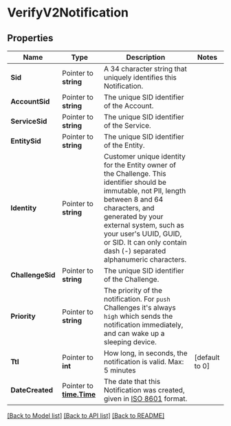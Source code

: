 # VerifyV2Notification

## Properties

Name | Type | Description | Notes
------------ | ------------- | ------------- | -------------
**Sid** | Pointer to **string** | A 34 character string that uniquely identifies this Notification. |
**AccountSid** | Pointer to **string** | The unique SID identifier of the Account. |
**ServiceSid** | Pointer to **string** | The unique SID identifier of the Service. |
**EntitySid** | Pointer to **string** | The unique SID identifier of the Entity. |
**Identity** | Pointer to **string** | Customer unique identity for the Entity owner of the Challenge. This identifier should be immutable, not PII, length between 8 and 64 characters, and generated by your external system, such as your user's UUID, GUID, or SID. It can only contain dash (-) separated alphanumeric characters. |
**ChallengeSid** | Pointer to **string** | The unique SID identifier of the Challenge. |
**Priority** | Pointer to **string** | The priority of the notification. For `push` Challenges it's always `high` which sends the notification immediately, and can wake up a sleeping device. |
**Ttl** | Pointer to **int** | How long, in seconds, the notification is valid. Max: 5 minutes |[default to 0]
**DateCreated** | Pointer to [**time.Time**](time.Time.md) | The date that this Notification was created, given in [ISO 8601](https://en.wikipedia.org/wiki/ISO_8601) format. |

[[Back to Model list]](../README.md#documentation-for-models) [[Back to API list]](../README.md#documentation-for-api-endpoints) [[Back to README]](../README.md)


